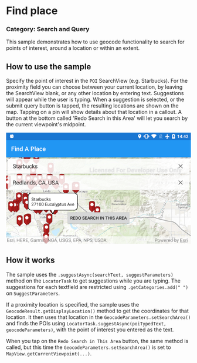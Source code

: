 # Find place
### Category: Search and Query
This sample demonstrates how to use geocode functionality to search for points of interest, around a location or within an extent.


## How to use the sample

Specify the point of interest in the `POI` SearchView (e.g. Starbucks). For the proximity field you can choose between your current location, by leaving the SearchView blank, or any other location by entering text. Suggestions will appear while the user is typing. When a suggestion is selected, or the submit query button is tapped, the resulting locations are shown on the map. Tapping on a pin will show details about that location in a callout. A button at the bottom called 'Redo Search in this Area' will let you search by the current viewpoint's midpoint.


![Find Place App](find-place.png)


## How it works

The sample uses the `.suggestAsync(searchText, suggestParameters)` method on the `LocatorTask` to get suggestions while you are typing. The suggestions for each textfield are restricted using `.getCategories.add(" ")` on `SuggestParameters`.

If a proximity location is specified, the sample uses the `GeocodeResult.getDisplayLocation()` method to get the coordinates for that location. It then uses that location in the `GeocodeParameters.setSearchArea()` and finds the POIs using `LocatorTask.suggestAsync(poiTypedText, geocodeParameters)`, with the point of interest you entered as the text. 

When you tap on the `Redo Search in This Area` button, the same method is called, but this time the `GeocodeParameters.setSearchArea()` is set to `MapView.getCurrentViewpoint(...)`. 
